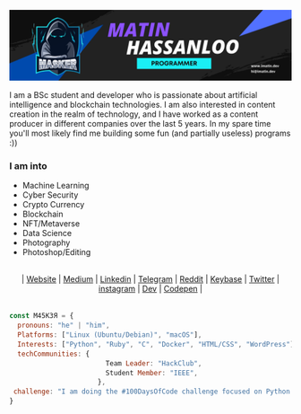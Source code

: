 [![MastHead](https://github.com/maasker/maasker/blob/main/Uploads/Matin.png)]()

I am a BSc student and developer who is passionate about artificial intelligence and blockchain technologies. I am also interested in content creation in the realm of technology, and I have worked as a content producer in different companies over the last 5 years. In my spare time you'll most likely find me building some fun (and partially useless) programs :))

### I am into
- Machine Learning
- Cyber Security
- Crypto Currency
- Blockchain
- NFT/Metaverse
- Data Science
- Photography
- Photoshop/Editing

<br>
<div align="center">
	| <a href="https://imatin.dev">Website</a> | <a href="https://medium.com/@maasker">Medium</a> | <a href="https://linkedin.com/in/maasker">Linkedin</a> | <a href="https://www.t.me/masker">Telegram</a> | <a href="https://www.reddit.com/user/realmasker">Reddit</a> | <a href="https://keybase.io/masker">Keybase</a> | <a href="https://twitter.com/maaasker">Twitter</a> | <a href="https://www.instagram.com/mrmasker/">instagram</a> | <a href="https://dev.to/masker">Dev</a> | <a href="https://codepen.io/maasker">Codepen</a> |
</div>
<br>

```javascript
const M45K3Я = {
  pronouns: "he" | "him",
  Platforms: ["Linux (Ubuntu/Debian)", "macOS"],
  Interests: ["Python", "Ruby", "C", "Docker", "HTML/CSS", "WordPress"],
  techCommunities: {
                        Team Leader: "HackClub",
                        Student Member: "IEEE",
                      },
 challenge: "I am doing the #100DaysOfCode challenge focused on Python and Machine Learning"
}
```
